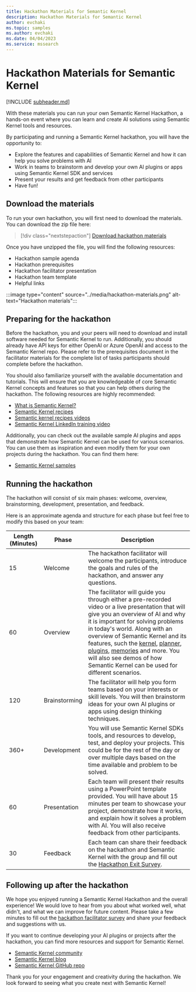 ```yaml
---
title: Hackathon Materials for Semantic Kernel
description: Hackathon Materials for Semantic Kernel
author: evchaki
ms.topic: samples
ms.author: evchaki
ms.date: 04/04/2023
ms.service: mssearch 
---
```

# Hackathon Materials for Semantic Kernel


[!INCLUDE [subheader.md](../includes/pat_large.md)]

With these materials you can run your own Semantic Kernel Hackathon, a hands-on event where you can learn and create AI solutions using Semantic Kernel tools and resources. 

By participating and running a Semantic Kernel hackathon, you will have the opportunity to:

- Explore the features and capabilities of Semantic Kernel and how it can help you solve problems with AI
- Work in teams to brainstorm and develop your own AI plugins or apps using Semantic Kernel SDK and services
- Present your results and get feedback from other participants 
- Have fun!



## Download the materials
To run your own hackathon, you will first need to download the materials. You can download the zip file here:

> [!div class="nextstepaction"]
> [Download hackathon materials](https://aka.ms/sk/hack/materials)

Once you have unzipped the file, you will find the following resources:
- Hackathon sample agenda
- Hackathon prerequisites
- Hackathon facilitator presentation
- Hackathon team template
- Helpful links

:::image type="content" source="../media/hackathon-materials.png" alt-text="Hackathon materials":::

## Preparing for the hackathon
Before the hackathon, you and your peers will need to download and install software needed for Semantic Kernel to run. Additionally, you should already have API keys for either OpenAI or Azure OpenAI and access to the Semantic Kernel repo. Please refer to the prerequisites document in the facilitator materials for the complete list of tasks participants should complete before the hackathon.

You should also familiarize yourself with the available documentation and tutorials. This will ensure that you are knowledgeable of core Semantic Kernel concepts and features so that you can help others during the hackathon. The following resources are highly recommended:

- [What is Semantic Kernel?](../overview/index.md)
- [Semantic Kernel recipes](../get-started/tutorials.md)
- [Semantic kernel recipes videos](https://devblogs.microsoft.com/semantic-kernel/recipes/)
- [Semantic Kernel LinkedIn training video](https://aka.ms/sk/li/introducing-semantic-kernel)

Additionally, you can check out the available sample AI plugins and apps that demonstrate how Semantic Kernel can be used for various scenarios. You can use them as inspiration and even modify them for your own projects during the hackathon. You can find them here:

- [Semantic Kernel samples](/semantic-kernel/samples-and-solutions/index.md)

## Running the hackathon
The hackathon will consist of six main phases: welcome, overview, brainstorming, development, presentation, and feedback. 

Here is an approximate agenda and structure for each phase but feel free to modify this based on your team:

| Length (Minutes)  | Phase       | Description                                                                                                                                                                                                                                                                                                                                                                              |
| ----- | ----------- | ---------------------------------------------------------------------------------------------------------------------------------------------------------------------------------------------------------------------------------------------------------------------------------------------------------------------------------------------------------------------------------------- |
| 15  | Welcome     | The hackathon facilitator will welcome the participants, introduce the goals and rules of the hackathon, and answer any questions. |
| 60  | Overview    | The facilitator will guide you through either a pre-recorded video or a live presentation that will give you an overview of AI and why it is important for solving problems in today's world. Along with an overview of Semantic Kernel and its features, such the [kernel](../create-chains/kernel.md), [planner](../create-chains/planner.md), [plugins](../create-plugins/index.md), [memories](../memories/index.md) and more. You will also see demos of how Semantic Kernel can be used for different scenarios.                              |
| 120 | Brainstorming | The facilitator will help you form teams based on your interests or skill levels. You will then brainstorm ideas for your own AI plugins or apps using design thinking techniques.  |
| 360+ | Development | You will use Semantic Kernel SDKs tools, and resources to develop, test, and deploy your projects. This could be for the rest of the day or over multiple days based on the time available and problem to be solved. |
| 60 | Presentation   | Each team will present their results using a PowerPoint template provided. You will have about 15 minutes per team to showcase your project, demonstrate how it works, and explain how it solves a problem with AI. You will also receive feedback from other participants. |
| 30 | Feedback   | Each team can share their feedback on the hackathon and Semantic Kernel with the group and fill out the [Hackathon Exit Survey](https://aka.ms/sk/hack/feedback). |


## Following up after the hackathon
We hope you enjoyed running a Semantic Kernel Hackathon and the overall experience! We would love to hear from you about what worked well, what didn't, and what we can improve for future content. Please take a few minutes to fill out the [hackathon facilitator survey](https://aka.ms/sk/hack/facilitatorfeedback) and share your feedback and suggestions with us.

If you want to continue developing your AI plugins or projects after the hackathon, you can find more resources and support for Semantic Kernel.
 
- [Semantic Kernel community](https://aka.ms/sk/discord)
- [Semantic Kernel blog](https://aka.ms/sk/blog)
- [Semantic Kernel GitHub repo](https://aka.ms/sk/repo)

Thank you for your engagement and creativity during the hackathon. We look forward to seeing what you create next with Semantic Kernel!